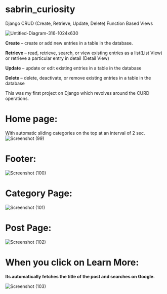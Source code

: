 # sabrin_curiosity
Django CRUD (Create, Retrieve, Update, Delete) Function Based Views

![Untitled-Diagram-316-1024x630](https://user-images.githubusercontent.com/97043022/148532110-f4502910-ba9d-4142-a909-3412b19cd062.jpg)

**Create** – create or add new entries in a table in the database.

**Retrieve** – read, retrieve, search, or view existing entries as a list(List View) or retrieve a particular entry in detail (Detail View)

**Update** – update or edit existing entries in a table in the database

**Delete** – delete, deactivate, or remove existing entries in a table in the database

This was my first project on Django which revolves around the CURD operations.



# Home page:
With automatic sliding categories on the top at an interval of 2 sec.
![Screenshot (99)](https://user-images.githubusercontent.com/97043022/148533122-fdafa153-8789-496e-900b-9c822f9dd735.png)




# Footer: 
![Screenshot (100)](https://user-images.githubusercontent.com/97043022/148533364-d249974f-12fb-4b5c-b9d9-bd6beba31310.png)




# Category Page:
![Screenshot (101)](https://user-images.githubusercontent.com/97043022/148533455-d15a85e9-c8f2-43bf-8d1d-d471691c0b02.png)




# Post Page:
![Screenshot (102)](https://user-images.githubusercontent.com/97043022/148533527-52a8aca7-9634-4f9e-b883-c6330467864b.png)




# When you click on Learn More:
**Its automatically fetches the title of the post and searches on Google.**

![Screenshot (103)](https://user-images.githubusercontent.com/97043022/148540462-55b01cc5-886c-48ff-94e5-d63b8598d997.png)


